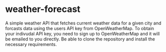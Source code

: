 # weather-forecast
A simple weather API that fetches current weather data for a given city and forcasts data using the users API key from OpenWeatherMap. To obtain your indivudal API key, you need to sign up to OpenWeatherMap and it will be emailed to you directly. Be able to clone the repository and install the necessary requirements.
